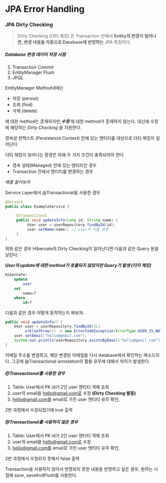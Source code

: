 # JPA Error Handling


### JPA Dirty Checking
> Dirty Checking (더티 체킹) 은 Transaction 안에서 **Entity의 변경이 일어나면, 변경 내용을 자동으로 Database에 반영하는** JPA 특징이다.

##### Database 변경 데이터 저장 시점
1. Transaction Commit
2. EntityManager Flush
3. JPQL

EntityManager Method내에는

- 저장 (persist)
- 조회 (find)
- 삭제 (delete)

에 대한 method는 존재하지만,***수정*** 에 대한 method가 존재하지 않는다. 대신에 수정에 해당하는 *Dirty Checking* 을 지원한다.

영속성 컨택스트 (Persistence Context) 안에 있는 엔티티를 대상으로 더티 체킹이 일어난다.

더티 체킹이 일어나는 환경은 아래 두 가지 조건이 충족되어야 한다

- 영속 상태(Managed) 안에 있는 엔티티인 경우
- Transaction 안에서 엔티티를 변경하는 경우

*예를 들어보자*

Service Layer에서 @Transactional을 사용한 경우

```java
@Service
public class ExampleService {

     @Transactional
     public void updateInfo(Long id, String name) {
          User user = userRepository.findById(id);
          user.setName(name); // user의 이름 변경
     }
}
```

위와 같은 경우 Hibernate의 Dirty Checking이 일어난다면 다음과 같은 Query 문을 날린다. 

***User의 update에 대한 method가 호출되지 않았지만 Query가 발생 (더티 체킹)***


```sql
Hibernate:
	update
		user
	set
		name=?
	where
		id=?
```


다음과 같은 경우 어떻게 동작하는지 봐보자.

``` java
public void updateInfo() { 
    User user = userRepository.findById(2L)
        .orElseThrow(() -> new ErrorCodeException(ErrorType.USER_IS_NOT_EXISTING));
    user.setEmail("hello@gmail.com");
    System.out.println(userRepository.existsByEmail("hello@gmail.com"));
}
```

이메일 주소를 변경하고, 해당 변경된 이메일을 다시 database에서 확인하는 메소드이다.
그곳에 @Transactional annotation의 활용 유무에 대해서 차이가 발생한다.

##### @Transactional를 사용한 경우

1. Table: User에서 PK id가 2인 user 엔티티 객체 조회
2. user의 email을 hello@gmail.com로 수정 **(Dirty Checking 발동)**
3. hello@gmail.com를 email로 가진 user 엔티티 유무 확인, 

2번 과정에서 수정되었기에 true 출력

##### @Transactional를 사용하지 않은 경우

1. Table: User에서 PK id가 2인 user 엔티티 객체 조회
2. user의 email을 hello@gmail.com로 수정
3. hello@gmail.com를 email로 가진 user 엔티티 유무 확인,

2번 과정에서 수정되지 못해서 false 출력

Transaction을 사용하지 않아서 반영되지 못한 내용을 반영하고 싶은 경우,
 원하는 시점에 save, saveAndFlush를 사용한다.

